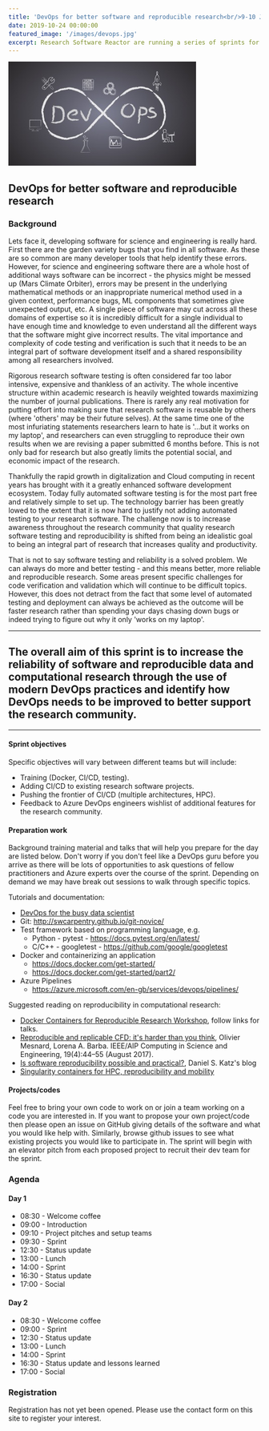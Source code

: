 ```yaml
---
title: 'DevOps for better software and reproducible research<br/>9-10 January 2020<br/>The Alan Turing Institute, London'
date: 2019-10-24 00:00:00
featured_image: '/images/devops.jpg'
excerpt: Research Software Reactor are running a series of sprints for researchers/RSE's focused on DevOps (CI/CD) for better software and reproducible research. Activities will include basic DevOps training for research software development, testing, code verification methods, testing across multiple architectures and performance regression testing.
---
```


![](/images/devops.jpg)

## DevOps for better software and reproducible research

### Background
Lets face it, developing software for science and engineering is
really hard. First there are the garden variety bugs that you find in all
software. As these are so common are many developer tools that
help identify these errors. However, for science and engineering software there
are a whole host of additional ways software can be incorrect - the physics
might be messed up (Mars Climate Orbiter), errors may be present in the
underlying mathematical methods or an inappropriate numerical method used in
a given context, performance bugs, ML components that sometimes give
unexpected output, etc. A single piece of software may cut across all these
domains of expertise so it is incredibly difficult for a single
individual to have enough time and knowledge to even understand all the different ways
that the software might give incorrect results. The vital importance and
complexity of code testing and verification is such that it needs to be an
integral part of software development itself and a shared responsibility
among all researchers involved.

Rigorous research software testing is often considered far too labor
intensive, expensive and thankless of an activity. The whole incentive
structure within academic research is heavily weighted towards maximizing the
number of journal publications. There is rarely any real motivation for
putting effort into making sure that research software is reusable by others
(where 'others' may be their future selves). At the same time one of the most
infuriating statements researchers learn to hate is '...but it works on my
laptop', and researchers can even struggling to reproduce their own results
when we are revising a paper submitted 6 months before. This is not only bad
for research but also greatly limits the potential social, and economic
impact of the research.

Thankfully the rapid growth in digitalization and Cloud computing in recent
years has brought with it a greatly enhanced software development ecosystem.
Today fully automated software testing is for the most part free and
relatively simple to set up. The technology barrier has been greatly lowed to
the extent that it is now hard to justify not adding automated testing to
your research software. The challenge now is to increase awareness throughout
the research community that quality research software testing and
reproducibility is shifted from being an idealistic goal to being an integral
part of research that increases quality and productivity.

That is not to say software testing and reliability is a solved problem. We
can always do more and better testing - and this means better, more reliable
and reproducible research. Some areas present specific challenges for code
verification and validation which will continue to be difficult topics.
However, this does not detract from the fact that some level of automated
testing and deployment can always be achieved as the outcome will be faster
research rather than spending your days chasing down bugs or indeed trying to
figure out why it only 'works on my laptop'.

---
The overall aim of this sprint is to increase the reliability of software and
reproducible data and computational research through the use of modern DevOps
practices and identify how DevOps needs to be improved to better support the
research community.
---

---

#### Sprint objectives

Specific objectives will vary between different teams but will include:

* Training (Docker, CI/CD, testing).
* Adding CI/CD to existing research software projects.
* Pushing the frontier of CI/CD (multiple architectures, HPC). 
* Feedback to Azure DevOps engineers wishlist of additional features for the research community.

#### Preparation work
Background training material and talks that will help you prepare for the day
are listed below. Don't worry if you don't feel
like a DevOps guru before you arrive as there will be lots of opportunities
to ask questions of fellow practitioners and Azure experts over the course of
the sprint. Depending on demand we may have break out sessions to walk
through specific topics.

Tutorials and documentation:
* [DevOps for the busy data scientist](https://speakerdeck.com/trallard/practical-devops-for-the-busy-data-scientist-b85e6447-6f6e-4caf-8441-acf1cb117a95)
* Git: http://swcarpentry.github.io/git-novice/
* Test framework based on programming language, e.g.
  - Python - pytest - https://docs.pytest.org/en/latest/
  - C/C++ - googletest - https://github.com/google/googletest
* Docker and containerizing an application
  - https://docs.docker.com/get-started/
  - https://docs.docker.com/get-started/part2/
* Azure Pipelines
  - https://azure.microsoft.com/en-gb/services/devops/pipelines/

Suggested reading on reproducibility in computational research:
* [Docker Containers for Reproducible Research Workshop](https://www.software.ac.uk/blog/2017-07-31-docker-workshop-2017), follow links for talks.
* [Reproducible and replicable CFD: it's harder than you think](https://arxiv.org/abs/1605.04339), Olivier Mesnard, Lorena A. Barba. IEEE/AIP Computing in Science and Engineering, 19(4):44–55 (August 2017).
* [Is software reproducibility possible and practical?](https://danielskatzblog.wordpress.com/2017/02/07/is-software-reproducibility-possible-and-practical/), Daniel S. Katz's blog
* [Singularity containers for HPC, reproducibility and mobility](https://www.nextplatform.com/2017/04/10/singularity-containers-hpc-reproducibility-mobility/)

#### Projects/codes
Feel free to bring your own code to work on or join a team working on a code
you are interested in. If you want to propose your own project/code then
please open an issue on GitHub giving details of the software and what you
would like help with. Similarly, browse github issues to see what existing
projects you would like to participate in. The sprint will begin with an
elevator pitch from each proposed project to recruit their dev team for the
sprint.

### Agenda

#### Day 1
* 08:30 - Welcome coffee
* 09:00 - Introduction
* 09:10 - Project pitches and setup teams
* 09:30 - Sprint
* 12:30 - Status update
* 13:00 - Lunch
* 14:00 - Sprint
* 16:30 - Status update
* 17:00 - Social 

#### Day 2
* 08:30 - Welcome coffee
* 09:00 - Sprint
* 12:30 - Status update
* 13:00 - Lunch
* 14:00 - Sprint
* 16:30 - Status update and lessons learned
* 17:00 - Social 

### Registration
Registration has not yet been opened. Please use the contact form on this
site to register your interest.